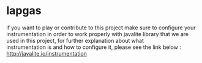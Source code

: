 # lapgas
if you want to play or contribute to this project make sure to 
configure your instrumentation in order to work properly with javalite library 
that we are used in this project, for further explanation about what  
instrumentation is and how to configure it, please see the link below :
http://javalite.io/instrumentation
